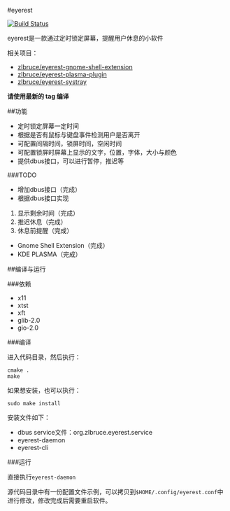 #eyerest

[![Build Status](https://travis-ci.org/zlbruce/eyerest.svg?branch=master)](https://travis-ci.org/zlbruce/eyerest)

eyerest是一款通过定时锁定屏幕，提醒用户休息的小软件

相关项目：
* [zlbruce/eyerest-gnome-shell-extension](https://github.com/zlbruce/eyerest-gnome-shell-extension)
* [zlbruce/eyerest-plasma-plugin](https://github.com/zlbruce/eyerest-plasma-plugin)
* [zlbruce/eyerest-systray](https://github.com/zlbruce/eyerest-systray)

**请使用最新的 tag 编译**

##功能

* 定时锁定屏幕一定时间
* 根据是否有鼠标与键盘事件检测用户是否离开
* 可配置间隔时间，锁屏时间，空闲时间
* 可配置锁屏时屏幕上显示的文字，位置，字体，大小与颜色
* 提供dbus接口，可以进行暂停，推迟等

###TODO

* 增加dbus接口（完成）
* 根据dbus接口实现
 1. 显示剩余时间（完成）
 2. 推迟休息（完成）
 3. 休息前提醒（完成）
* Gnome Shell Extension（完成）
* KDE PLASMA（完成）
 
##编译与运行

###依赖

* x11
* xtst
* xft
* glib-2.0
* gio-2.0

###编译

进入代码目录，然后执行：

    cmake .
    make

如果想安装，也可以执行：

    sudo make install

安装文件如下：

* dbus service文件：org.zlbruce.eyerest.service
* eyerest-daemon
* eyerest-cli

###运行

直接执行`eyerest-daemon`

源代码目录中有一份配置文件示例，可以拷贝到`$HOME/.config/eyerest.conf`中进行修改，修改完成后需要重启软件。

